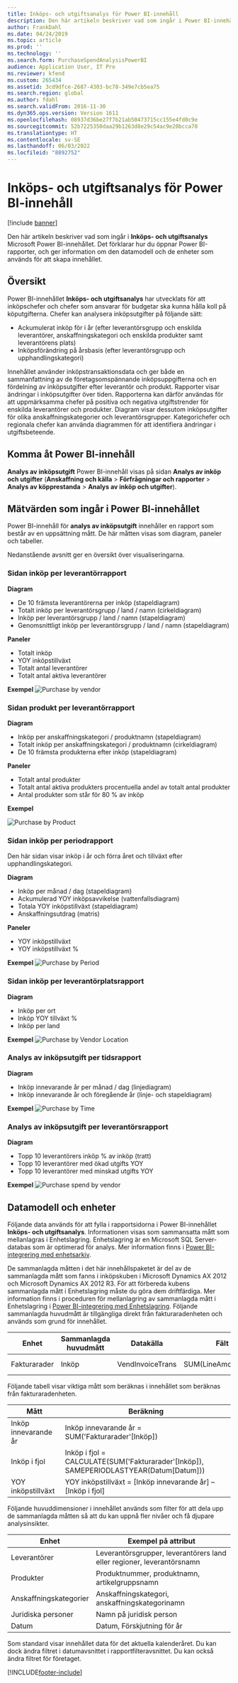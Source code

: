 ```yaml
---
title: Inköps- och utgiftsanalys för Power BI-innehåll
description: Den här artikeln beskriver vad som ingår i Power BI-innehållet Inköps- och utgiftsanalys.
author: FrankDahl
ms.date: 04/24/2019
ms.topic: article
ms.prod: ''
ms.technology: ''
ms.search.form: PurchaseSpendAnalysisPowerBI
audience: Application User, IT Pro
ms.reviewer: kfend
ms.custom: 265434
ms.assetid: 3cd9dfce-2687-4303-bc78-349e7cb5ea75
ms.search.region: global
ms.author: fdahl
ms.search.validFrom: 2016-11-30
ms.dyn365.ops.version: Version 1611
ms.openlocfilehash: 08937d36be27f7b21ab50473715cc155e4fd0c9e
ms.sourcegitcommit: 52b7225350daa29b1263d8e29c54ac9e20bcca70
ms.translationtype: HT
ms.contentlocale: sv-SE
ms.lasthandoff: 06/03/2022
ms.locfileid: "8892752"
---
```

# <a name="purchase-spend-analysis-power-bi-content"></a>Inköps- och utgiftsanalys för Power BI-innehåll

[!include [banner](../includes/banner.md)]

Den här artikeln beskriver vad som ingår i **Inköps- och utgiftsanalys** Microsoft Power BI-innehållet. Det förklarar hur du öppnar Power BI-rapporter, och ger information om den datamodell och de enheter som används för att skapa innehållet.

## <a name="overview"></a>Översikt

Power BI-innehållet **Inköps- och utgiftsanalys** har utvecklats för att inköpschefer och chefer som ansvarar för budgetar ska kunna hålla koll på köputgifterna. Chefer kan analysera inköpsutgifter på följande sätt:

- Ackumulerat inköp för i år (efter leverantörsgrupp och enskilda leverantörer, anskaffningskategori och enskilda produkter samt leverantörens plats)
- Inköpsförändring på årsbasis (efter leverantörsgrupp och upphandlingskategori)

Innehållet använder inköpstransaktionsdata och ger både en sammanfattning av de företagsomspännande inköpsuppgifterna och en fördelning av inköpsutgifter efter leverantör och produkt. Rapporter visar ändringar i inköpsutgifter över tiden. Rapporterna kan därför användas för att uppmärksamma chefer på positiva och negativa utgiftstrender för enskilda leverantörer och produkter. Diagram visar dessutom inköpsutgifter för olika anskaffningskategorier och leverantörsgrupper. Kategorichefer och regionala chefer kan använda diagrammen för att identifiera ändringar i utgiftsbeteende.

## <a name="accessing-the-power-bi-content"></a>Komma åt Power BI-innehåll
**Analys av inköpsutgift** Power BI-innehåll visas på sidan **Analys av inköp och utgifter** (**Anskaffning och källa** \> **Förfrågningar och rapporter** \> **Analys av köpprestanda** \> **Analys av inköp och utgifter**).

## <a name="metrics-that-are-included-in-the-power-bi-content"></a>Mätvärden som ingår i Power BI-innehållet
Power BI-innehåll för **analys av inköpsutgift** innehåller en rapport som består av en uppsättning mått. De här måtten visas som diagram, paneler och tabeller. 

Nedanstående avsnitt ger en översikt över visualiseringarna.

### <a name="purchase-by-vendor-report-page"></a>Sidan inköp per leverantörrapport
**Diagram**
- De 10 främsta leverantörerna per inköp (stapeldiagram)
- Totalt inköp per leverantörsgrupp / land / namn (cirkeldiagram)
- Inköp per leverantörsgrupp / land / namn (stapeldiagram)
- Genomsnittligt inköp per leverantörsgrupp / land / namn (stapeldiagram)

**Paneler**
- Totalt inköp
- YOY inköpstillväxt
- Totalt antal leverantörer
- Totalt antal aktiva leverantörer

**Exempel**
<img src="media/spend1.png" alt="Purchase by vendor">

### <a name="purchase-by-product-report-page"></a>Sidan produkt per leverantörrapport

**Diagram**
- Inköp per anskaffningskategori / produktnamn (stapeldiagram)
- Totalt inköp per anskaffningskategori / produktnamn (cirkeldiagram)
- De 10 främsta produkterna efter inköp (stapeldiagram)

**Paneler**
- Totalt antal produkter</li>
- Totalt antal aktiva produkters procentuella andel av totalt antal produkter
- Antal produkter som står för 80 % av inköp

**Exempel**


<img src="media/purchaseByProduct.png" alt="Purchase by Product">

### <a name="purchase-by-period-report-page"></a>Sidan inköp per periodrapport
Den här sidan visar inköp i år och förra året och tillväxt efter upphandlingskategori.

**Diagram** 
- Inköp per månad / dag (stapeldiagram)
- Ackumulerad YOY inköpsavvikelse (vattenfallsdiagram)
- Totala YOY inköpstillväxt (stapeldiagram)
- Anskaffningsutdrag (matris)

**Paneler**
- YOY inköpstillväxt
- YOY inköpstillväxt %

**Exempel**
<img src="media/purchaseByPeriod.png" alt="Purchase by Period">

### <a name="purchase-by-vendor-location-report-page"></a>Sidan inköp per leverantörplatsrapport

**Diagram**
- Inköp per ort
- Inköp YOY tillväxt %
- Inköp per land

**Exempel**
<img src="media/purchByVendorLocation.png" alt="Purchase by Vendor Location">

### <a name="purchase-spend-analysis-by-time-report-page"></a>Analys av inköpsutgift per tidsrapport

**Diagram** 
- Inköp innevarande år per månad / dag (linjediagram)
- Inköp innevarande år och föregående år (linje- och stapeldiagram)

**Exempel**
<img src="media/PurchByTIme.png" alt="Purchase by Time">

### <a name="purchase-spend-analysis-by-vendor-report-page"></a>Analys av inköpsutgift per leverantörsrapport

**Diagram** 
- Topp 10 leverantörers inköp % av inköp (tratt)
- Topp 10 leverantörer med ökad utgifts YOY
- Topp 10 leverantörer med minskad utgifts YOY

**Exempel** 
<img src="media/PurchSpendAnalysisByVendor.png" alt="Purchase spend by vendor">


## <a name="data-model-and-entities"></a>Datamodell och enheter
Följande data används för att fylla i rapportsidorna i Power BI-innehållet **Inköps- och utgiftsanalys**. Informationen visas som sammansatta mått som mellanlagras i Enhetslagring. Enhetslagring är en Microsoft SQL Server-databas som är optimerad för analys. Mer information finns i [Power BI-integrering med enhetsarkiv](power-bi-integration-entity-store.md).

De sammanlagda måtten i det här innehållspaketet är del av de sammanlagda mått som fanns i inköpskuben i Microsoft Dynamics AX 2012 och Microsoft Dynamics AX 2012 R3. För att förbereda kubens sammanlagda mått i Enhetslagring måste du göra dem driftfärdiga. Mer information finns i proceduren för mellanlagring av sammanlagda mått i Enhetslagring i [Power BI-integrering med Enhetslagring](power-bi-integration-entity-store.md). Följande sammanlagda huvudmått är tillgängliga direkt från fakturaradenheten och används som grund för innehållet.

| Enhet        | Sammanlagda huvudmått | Datakälla                                 | Fält              | beskrivning                            |
|---------------|----------------------------|---------------------------------------------|--------------------|----------------------------------------|
| Fakturarader | Inköp                   | VendInvoiceTrans                            | SUM(LineAmountMST) | Belopp i redovisningsvalutan. |

Följande tabell visar viktiga mått som beräknas i innehållet som beräknas från fakturaradenheten.

| Mått               | Beräkning                                                                                         |
|-----------------------|-----------------------------------------------------------------------------------------------------|
| Inköp innevarande år | Inköp innevarande år = SUM('Fakturarader'\[Inköp\])                                            |
| Inköp i fjol    | Inköp i fjol = CALCULATE(SUM('Fakturarader'\[Inköp\]), SAMEPERIODLASTYEAR(Datum\[Datum\])) |
| YOY inköpstillväxt   | YOY inköpstillväxt = \[Inköp innevarande år\] – \[Inköp i fjol\]                            |

Följande huvuddimensioner i innehållet används som filter för att dela upp de sammanlagda måtten så att du kan uppnå fler nivåer och få djupare analysinsikter.

| Enhet                 | Exempel på attribut                                |
|------------------------|-------------------------------------------------------|
| Leverantörer                | Leverantörsgrupper, leverantörers land eller regioner, leverantörsnamn |
| Produkter               | Produktnummer, produktnamn, artikelgruppsnamn        |
| Anskaffningskategorier | Anskaffningskategori, anskaffningskategorinamn      |
| Juridiska personer         | Namn på juridisk person                                     |
| Datum                  | Datum, Förskjutning för år                                    |

Som standard visar innehållet data för det aktuella kalenderåret. Du kan dock ändra filtret i datumavsnittet i rapportfilteravsnittet. Du kan också ändra filtret för företaget.


[!INCLUDE[footer-include](../../../includes/footer-banner.md)]